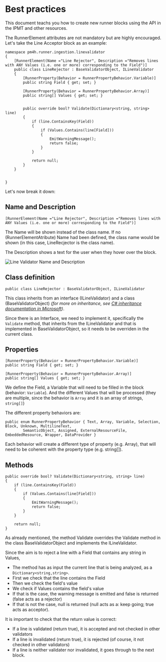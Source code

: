 ﻿---
sidebar_position: 2
---

# Best practices

This document teachs you how to create new runner blocks using the API in the IPMT and other resources.

The RunnerElement attributes are not mandatory but are highly encouraged. Let's take the Line Acceptor block as an example:

```
namespace pm4h.runner.ingestion.linevalidator
{
    [RunnerElement(Name ="Line Rejector", Description ="Removes lines with ANY Values (i.e. one or more) corresponding to the Field")]
    public class LineRejector : BaseValidatorObject, ILineValidator
    {
        [RunnerProperty(Behavior = RunnerPropertyBehavior.Variable)]
        public string Field { get; set; }

        [RunnerProperty(Behavior = RunnerPropertyBehavior.Array)]
        public string[] Values { get; set; }


        public override bool? Validate(Dictionary<string, string> line)
        {
            if (line.ContainsKey(Field))
            {
                if (Values.Contains(line[Field]))
                {
                    EmitWarningMessage();
                    return false;
                }
            }

            return null;
        }
    }


}
```




Let's now break it down:

## Name and Description

```[RunnerElement(Name ="Line Rejector", Description ="Removes lines with ANY Values (i.e. one or more) corresponding to the Field")]```

The Name will be shown instead of the class name. If no (RunnerElementAtribute) Name had been defined, the class name would be shown (in this case, LineRecjector is the class name).

The Description shows a text for the user when they hover over the block.

![Line Validator Name and Description](/img/best-practices-linevalidator-ui.png)

## Class definition

```public class LineRejector : BaseValidatorObject, ILineValidator```

This class inherits from an interface (ILineValidator) and a class (BaseValidatorObject) *(for more on inheritance, see [C# inheritance documentation in Microsoft](https://docs.microsoft.com/en-us/dotnet/csharp/fundamentals/tutorials/inheritance))*.

Since there is an Interface, we need to implement it, specifically the ```Validate``` method, that inherits from the ILineValidator and that is implemented in BaseValidatorObject, so it needs to be overriden in the current class.

## Properties

```
[RunnerProperty(Behavior = RunnerPropertyBehavior.Variable)]
public string Field { get; set; }

[RunnerProperty(Behavior = RunnerPropertyBehavior.Array)]
public string[] Values { get; set; }
```

We define the Field, a Variable that will need to be filled in the block (behavior: ```Variable```).
And the different Values that will be processed (they are multiple, since the behavior is ```Array``` and it is an array of strings, ```string[]```)

The different property behaviors are:

```
public enum RunnerPropertyBehavior { Text, Array, Variable, Selection, Block, Unknown, MultilineText,
        SemanticObject, Assigned, ExternalResourceFile, EmbeddedResource, Wrapper, DataProvider }
```

Each behavior will create a different type of property (e.g. Array), that will need to be coherent with the property type (e.g. string[]).

## Methods

```
public override bool? Validate(Dictionary<string, string> line)
{
    if (line.ContainsKey(Field))
    {
        if (Values.Contains(line[Field]))
        {
            EmitWarningMessage();
            return false;
        }
    }

    return null;
}
```

As already mentioned, the method Validate overrides the Validate method in the class BaseValidatorObject and implements the ILineValidator.

Since the aim is to reject a line with a Field that contains any string in Values,
- The method has as input the current line that is being analyzed, as a `Dictionary<string,string>`.
- First we check that the line contains the Field
- Then we check the field's value
- We check if Values contains the field's value
- If that is the case, the warning message is emitted and false is returned (false acts as a rejector)
- If that is not the case, null is returned (null acts as a: keep going; true acts as acceptor).

It is important to check that the return value is correct: 
- If a line is validated (return true), it is accepted and not checked in other validators
- If a line is invalidated (return true), it is rejected (of course, it not checked in other validators)
- If a line is neither validater nor invalidated, it goes through to the next block.